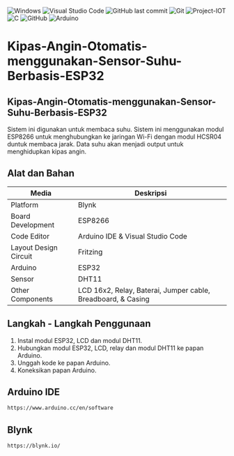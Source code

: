 ![Windows](https://img.shields.io/badge/Windows-0078D6?style=for-the-badge&logo=windows&logoColor=white)
![Visual Studio Code](https://img.shields.io/badge/Visual%20Studio%20Code-0078d7.svg?style=for-the-badge&logo=visual-studio-code&logoColor=white)
![GitHub last commit](https://img.shields.io/github/last-commit/ainnajib2002/Sistem-Monitoring-Suhu-dan-Kelembaban-pada-Tanaman-dengan-Blynk-dan-ESP8266)
![Git](https://img.shields.io/badge/git-%23F05033.svg?style=for-the-badge&logo=git&logoColor=white)
![Project-IOT](https://img.shields.io/badge/-ProjectIOT-light.svg?style=flat&logo=arduino&logoColor=white&color=1db86a)
![C](https://img.shields.io/badge/c-%2300599C.svg?style=for-the-badge&logo=c&logoColor=white)
![GitHub](https://img.shields.io/badge/github-%23121011.svg?style=for-the-badge&logo=github&logoColor=white)
![Arduino](https://img.shields.io/badge/-Arduino-00979D?style=for-the-badge&logo=Arduino&logoColor=white)

# Kipas-Angin-Otomatis-menggunakan-Sensor-Suhu-Berbasis-ESP32

## Kipas-Angin-Otomatis-menggunakan-Sensor-Suhu-Berbasis-ESP32
Sistem ini digunakan untuk membaca suhu. Sistem ini menggunakan modul ESP8266 untuk menghubungkan ke jaringan Wi-Fi dengan modul HCSR04 duntuk membaca jarak. Data suhu akan menjadi output untuk menghidupkan kipas angin.

## Alat dan Bahan
| Media | Deskripsi |
| --- | --- |
| Platform | Blynk |
| Board Development | ESP8266 |
| Code Editor | Arduino IDE & Visual Studio Code |
| Layout Design Circuit | Fritzing |
| Arduino | ESP32 |
| Sensor | DHT11 |
| Other Components | LCD 16x2, Relay, Baterai, Jumper cable, Breadboard, & Casing  |

## Langkah - Langkah Penggunaan
1. Instal modul ESP32, LCD dan modul DHT11.
2. Hubungkan modul ESP32, LCD, relay dan modul DHT11 ke papan Arduino.
3. Unggah kode ke papan Arduino.
4. Koneksikan papan Arduino.

## Arduino IDE
```bash
https://www.arduino.cc/en/software
```
## Blynk
```bash
https://blynk.io/
```
